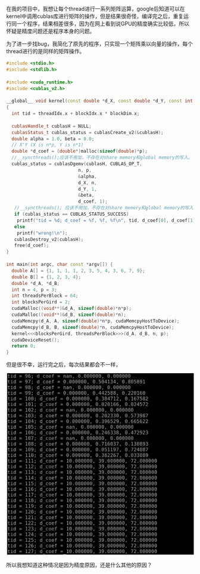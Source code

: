 在我的项目中，我想让每个thread进行一系列矩阵运算，google后知道可以在kernel中调用cublas库进行矩阵的操作，但是结果很奇怪，编译完之后，重复运行同一个程序，结果相差很多，因为在网上看到说GPU的精度确实比较低，所以怀疑是精度问题还是程序本身的问题。

为了进一步找bug，我简化了原先的程序，只实现一个矩阵乘以向量的操作，每个thread进行的是同样的矩阵操作。
```c++
#include <stdio.h>
#include <stdlib.h>

#include <cuda_runtime.h>
#include <cublas_v2.h>

__global__ void kernel(const double *d_X, const double *d_Y, const int n, const int p)
{
  int tid = threadIdx.x + blockIdx.x * blockDim.x;

  cublasHandle_t cublasH = NULL;
  cublasStatus_t cublas_status = cublasCreate_v2(&cublasH);
  double alpha = 1.0, beta = 0.0;
  // X'Y (X is n*p, Y is n*1)
  double *d_coef = (double*)malloc(sizeof(double)*p);
  //__syncthreads();应该不用加，不存在对share memory和global memory的写入。
  cublas_status = cublasDgemv(cublasH, CUBLAS_OP_T,
                           n, p,
                           &alpha,
                           d_X, n,
                           d_Y, 1,
                           &beta,
                           d_coef, 1);
   //__syncthreads(); 应该不用加，不存在对share memory和global memory的写入。
   if (cublas_status == CUBLAS_STATUS_SUCCESS)
    printf("tid = %d; d_coef = %f, %f, %f\n", tid, d_coef[0], d_coef[1], d_coef[2]);
   else
    printf("wrong!\n");
   cublasDestroy_v2(cublasH);
   free(d_coef);
}

int main(int argc, char const *argv[]) {
  double A[] = {1, 1, 1, 1, 2, 3, 5, 4, 3, 6, 7, 9};
  double B[] = {1, 2, 3, 4};
  double *d_A, *d_B;
  int n = 4, p = 3;
  int threadsPerBlock = 64;
  int blocksPerGird = 2;
  cudaMalloc((void**)&d_A, sizeof(double)*n*p);
  cudaMalloc((void**)&d_B, sizeof(double)*n);
  cudaMemcpy(d_A, A, sizeof(double)*n*p, cudaMemcpyHostToDevice);
  cudaMemcpy(d_B, B, sizeof(double)*n, cudaMemcpyHostToDevice);
  kernel<<<blocksPerGird, threadsPerBlock>>>(d_A, d_B, n, p);
  cudaDeviceReset();
  return 0;
}
```

但是很不幸，运行完之后，每次结果都会不一样，

![](bug_beta2_res.png)

所以我想知道这种情况是因为精度原因，还是什么其他的原因？

